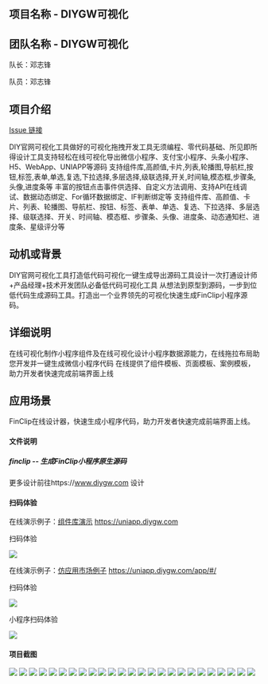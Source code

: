 ## 项目名称 - DIYGW可视化

## 团队名称 - DIYGW可视化

队长：邓志锋

队员：邓志锋


## 项目介绍

[Issue 链接](https://github.com/html580/FinClip-2022-Hackthon-Challenge)

DIY官网可视化工具做好的可视化拖拽开发工具无须编程、零代码基础、所见即所得设计工具支持轻松在线可视化导出微信小程序、支付宝小程序、头条小程序、H5、WebApp、UNIAPP等源码 支持组件库,高颜值,卡片,列表,轮播图,导航栏,按钮,标签,表单,单选,复选,下拉选择,多层选择,级联选择,开关,时间轴,模态框,步骤条,头像,进度条等
丰富的按钮点击事件供选择、自定义方法调用、支持API在线调试、数据动态绑定、For循环数据绑定、IF判断绑定等
支持组件库、高颜值、卡片、列表、轮播图、导航栏、按钮、标签、表单、单选、复选、下拉选择、多层选择、级联选择、开关、时间轴、模态框、步骤条、头像、进度条、动态通知栏、进度条、星级评分等

## 动机或背景

DIY官网可视化工具打造低代码可视化一键生成导出源码工具设计一次打通设计师+产品经理+技术开发团队必备低代码可视化工具
从想法到原型到源码，一步到位低代码生成源码工具。打造出一个业界领先的可视化快速生成FinClip小程序源码。

## 详细说明

在线可视化制作小程序组件及在线可视化设计小程序数据源能力，在线拖拉布局助您开发并一键生成微信小程序代码
在线提供了组件模板、页面模板、案例模板，助力开发者快速完成前端界面上线

## 应用场景

FinClip在线设计器，快速生成小程序代码，助力开发者快速完成前端界面上线。

#### 文件说明
##### finclip -- 生成FinClip小程序原生源码

更多设计前往https://www.diygw.com 设计


#### 扫码体验

在线演示例子：[组件库演示](https://uniapp.diygw.com) https://uniapp.diygw.com

扫码体验

[![](https://libs.diygw.com/upload/uniapp.png)](https://libs.diygw.com/upload/uniapp.png)

在线演示例子：[仿应用市场例子](https://uniapp.diygw.com/app/#/)  https://uniapp.diygw.com/app/#/

扫码体验

[![](https://libs.diygw.com/upload/uniapp-app.png)](https://libs.diygw.com/upload/uniapp-app.png)

小程序扫码体验

[![](https://libs.diygw.com/upload/diygwcom.jpg)](https://libs.diygw.com/upload/diygwcom.jpg)


#### 项目截图
[![](https://libs.diygw.com/upload/exporttype.png)](https://libs.diygw.com/upload/exporttype.png)
[![](https://libs.diygw.com/upload/ok4.png)](https://libs.diygw.com/upload/ok4.png)
[![](https://libs.diygw.com/upload/ok5.png)](https://libs.diygw.com/upload/ok5.png)
[![](https://libs.diygw.com/upload/ok6.png)](https://libs.diygw.com/upload/ok6.png)
[![](https://libs.diygw.com/upload/ok7.png)](https://libs.diygw.com/upload/ok7.png)
[![](https://libs.diygw.com/upload/1.png)](https://libs.diygw.com/upload/1.png)
[![](https://libs.diygw.com/upload/1.png)](https://libs.diygw.com/upload/1.png)
[![](https://libs.diygw.com/upload/2.png)](https://libs.diygw.com/upload/2.png)
[![](https://libs.diygw.com/upload/3.png)](https://libs.diygw.com/upload/3.png)
[![](https://libs.diygw.com/upload/4.png)](https://libs.diygw.com/upload/4.png)
[![](https://libs.diygw.com/upload/5.png)](https://libs.diygw.com/upload/5.png)
[![](https://libs.diygw.com/upload/6.png)](https://libs.diygw.com/upload/6.png)
[![](https://libs.diygw.com/upload/7.png)](https://libs.diygw.com/upload/7.png)
[![](https://libs.diygw.com/upload/8.png)](https://libs.diygw.com/upload/8.png)
[![](https://libs.diygw.com/upload/9.png)](https://libs.diygw.com/upload/9.png)
[![](https://libs.diygw.com/upload/10.png)](https://libs.diygw.com/upload/10.png)
[![](https://libs.diygw.com/upload/11.png)](https://libs.diygw.com/upload/11.png)
[![](https://libs.diygw.com/upload/12.png)](https://libs.diygw.com/upload/12.png)
[![](https://libs.diygw.com/upload/1.jpg)](https://libs.diygw.com/upload/1.jpg)
[![](https://libs.diygw.com/upload/2.jpg)](https://libs.diygw.com/upload/2.jpg)
[![](https://libs.diygw.com/upload/3.jpg)](https://libs.diygw.com/upload/3.jpg)
[![](https://libs.diygw.com/upload/4.jpg)](https://libs.diygw.com/upload/4.jpg)
[![](https://libs.diygw.com/upload/5.jpg)](https://libs.diygw.com/upload/5.jpg)
[![](https://libs.diygw.com/upload/6.jpg)](https://libs.diygw.com/upload/6.jpg)
[![](https://libs.diygw.com/upload/7.jpg)](https://libs.diygw.com/upload/7.jpg)


